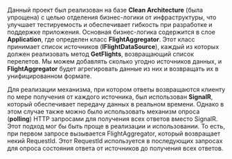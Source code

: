 Данный проект был реализован на базе **Clean Architecture** (была упрощена) с целью отделения бизнес-логики от инфраструктуры, что улучшает тестируемость и обеспечивает гибкость при разработке и поддержке приложения. 
Основная бизнес-логика содержится в слое **Application**, где определен класс **FlightAggregator**. Этот класс принимает список источников (**IFlightDataSource**), каждый из которых должен реализовать метод **GetFlights**, возвращающий список перелетов. 
Мы можем добавлять сколько угодно источников данных, и **FlightAggregator** будет агрегировать данные из них и возвращать их в унифицированном формате.

Для реализации механизма, при котором ответы возвращаются клиенту по мере получения от каждого источника, был использован **SignalR**, который обеспечивает передачу данных в реальном времени. 
Однако в этом случае также можно было использовать механизм опроса (**polling**) HTTP запросами для получения всех ответов вместо SignalR. Этот подход мог бы быть проще в реализации и использовании. 
То есть, при первом запросе вызывается FlightAggregator, который возвращает некий RequestId. Этот RequestId используется в последующих запросах для опроса состояния ответа от источников до получения всех ответов.
